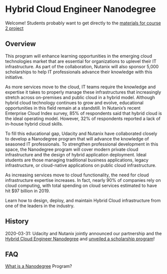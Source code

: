 # Hybrid Cloud Engineer Nanodegree

Welcome! Students probably want to get directly to the [materials for course 2 project](course/2/project/)

## Overview

This program will enhance learning opportunities in the emerging cloud technologies market that are essential for organizations to uplevel their IT infrastructure. As part of the collaboration, Nutanix will also sponsor 5,000 scholarships to help IT professionals advance their knowledge with this initiative.

As more services move to the cloud, IT teams require the knowledge and expertise it takes to properly manage these infrastructures that increasingly stretch across on-premises and public cloud in a hybrid model. Although hybrid cloud technology continues to grow and evolve, educational opportunities in this field remain at a standstill. In Nutanix’s recent Enterprise Cloud Index survey, 85% of respondents said that hybrid cloud is the ideal operating model. However, 32% of respondents reported a lack of in-house hybrid cloud skills.

To fill this educational gap, Udacity and Nutanix have collaborated closely to develop a Nanodegree program that will advance the knowledge of seasoned IT professionals. To strengthen professional development in this space, the Nanodegree program will cover modern private cloud infrastructure and the design of hybrid application deployment. Ideal students are those managing traditional business applications, legacy infrastructure, or cloud-native applications on public cloud infrastructure.

As increasing services move to cloud functionality, the need for cloud infrastructure expertise increases. In fact, nearly 90% of companies rely on cloud computing, with total spending on cloud services estimated to have hit $97 billion in 2019.

Learn how to design, deploy, and maintain Hybrid Cloud infrastructure from one of the leaders in the industry.

## History

2020-03-31: Udacity and Nutanix jointly announced our partnership and the [Hybrid Cloud Engineer Nanodegree](https://www.nutanix.com/press-releases/2020/nutanix-partners-with-udacity-to-offer-hybrid-cloud-nanodegree-program) and [unveiled a scholarship program](https://www.udacity.com/scholarships/nutanix-hybrid-cloud-scholarship-program)!

## FAQ

[What is a Nanodegree](https://udacity.zendesk.com/hc/en-us/articles/360015664831-What-is-a-Nanodegree-Program-) Program?
